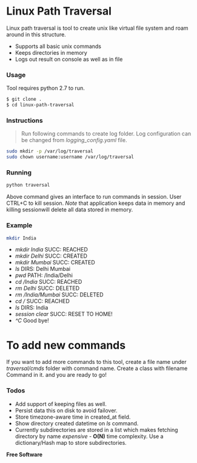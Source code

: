 # Linux Path Traversal

Linux path traversal is tool to create unix like virtual file system and roam around in this structure.

  - Supports all basic unix commands
  - Keeps directories in memory
  - Logs out result on console as well as in file


### Usage

Tool requires python 2.7 to run.
```sh
$ git clone .
$ cd linux-path-traversal
```

### Instructions
> Run following commands to create log folder.
> Log configuration can be changed from *logging_config.yaml* file.
```sh
sudo mkdir -p /var/log/traversal
sudo chown username:username /var/log/traversal
```

### Running
```sh
python traversal
```
Above command gives an interface to run commands in session. User CTRL+C to kill session.
*Note* that application keeps data in memory and killing sessionwill delete all data stored in memory.

### Example
```sh
mkdir India
```
- *mkdir India*
SUCC: REACHED
- *mkdir Delhi*
SUCC: CREATED
- *mkdir Mumbai*
SUCC: CREATED
- *ls*
DIRS: Delhi Mumbai
- *pwd*
PATH: /India/Delhi
- *cd /India*
SUCC: REACHED
- *rm Delhi*
SUCC: DELETED
- *rm /India/Mumbai*
SUCC: DELETED
- *cd /*
SUCC: REACHED
- *ls*
DIRS: India
- *session clear*
SUCC: RESET TO HOME!
- *^C*
Good bye!

# To add new commands
If you want to add more commands to this tool, create a file name under *traversal/cmds* folder with command name. Create a class with filename <Command name in CAPS>Command in it. and you are ready to go!

### Todos
 - Add support of keeping files as well.
 -  Persist data this on disk to avoid failover.
 - Store timezone-aware time in created_at field.
 - Show directory created datetime on *ls* command.
 - Currently subdirectories are stored in a list which makes fetching directory by name *expensive* - **O(N)** time complexity. Use a dictionary/Hash map to store subdirectories.


**Free Software**
